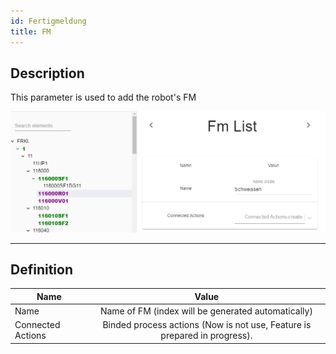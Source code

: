```yaml
---
id: Fertigmeldung
title: FM
---
```


## Description

This parameter is used to add the robot's FM

![img](../../../assets/docs/configuration/robots/Fertigmeldung.jpg)

---

## Definition

| Name              |      Value
| -------------     | :-----------:
| Name              | Name of FM (index will be generated automatically)                
| Connected Actions | Binded process actions (Now is not use, Feature is prepared in progress).  